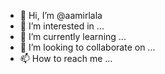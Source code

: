 - 👋 Hi, I’m @aamirlala
- 👀 I’m interested in ...
- 🌱 I’m currently learning ...
- 💞️ I’m looking to collaborate on ...
- 📫 How to reach me ...

<!---
aamirlala/aamirlala is a ✨ special ✨ repository because its `README.md` (this file) appears on your GitHub profile.
You can click the Preview link to take a look at your changes.
--->
